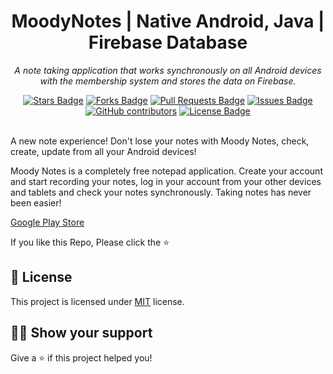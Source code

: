 <h1 align="center"> MoodyNotes | Native Android, Java | Firebase Database</h1>
<p align="center"><i>A note taking application that works synchronously on all Android devices with the membership system and stores the data on Firebase.</i></p>
<div align="center">
  <a href="https://github.com/mustafakbaser/MoodyNotes/stargazers"><img src="https://img.shields.io/github/stars/mustafakbaser/MoodyNotes" alt="Stars Badge"/></a>
<a href="https://github.com/mustafakbaser/MoodyNotes/network/members"><img src="https://img.shields.io/github/forks/mustafakbaser/MoodyNotes" alt="Forks Badge"/></a>
<a href="https://github.com/mustafakbaser/MoodyNotes/pulls"><img src="https://img.shields.io/github/issues-pr/mustafakbaser/MoodyNotes" alt="Pull Requests Badge"/></a>
<a href="https://github.com/mustafakbaser/MoodyNotes/issues"><img src="https://img.shields.io/github/issues/mustafakbaser/MoodyNotes" alt="Issues Badge"/></a>
<a href="https://github.com/mustafakbaser/MoodyNotes/graphs/contributors"><img alt="GitHub contributors" src="https://img.shields.io/github/contributors/mustafakbaser/MoodyNotes?color=2b9348"></a>
<a href="https://github.com/mustafakbaser/MoodyNotes/blob/master/LICENSE"><img src="https://img.shields.io/github/license/mustafakbaser/MoodyNotes?color=2b9348" alt="License Badge"/></a>
</div>
<br>

A new note experience! Don't lose your notes with Moody Notes, check, create, update from all your Android devices!

Moody Notes is a completely free notepad application. 
Create your account and start recording your notes, log in your account from your other devices and tablets and check your notes synchronously.
Taking notes has never been easier!

<a href="https://play.google.com/store/apps/details?id=com.mustafabaser.moodynotes">Google Play Store</a>

If you like this Repo, Please click the :star:

## :pencil: License

This project is licensed under [MIT](https://opensource.org/licenses/MIT) license.

## :man_astronaut: Show your support

Give a ⭐️ if this project helped you!
